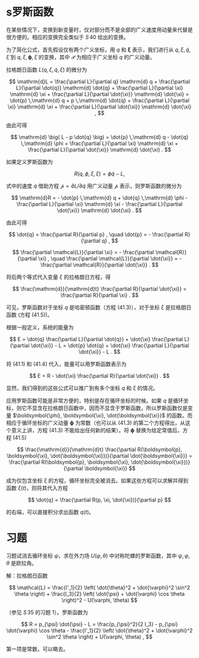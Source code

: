 # s罗斯函数

在某些情况下，变换到新变量时，仅对部分而不是全部的广义速度用动量来代替是很方便的。相应的变换完全类似于 $S\,40$ 给出的变换。

为了简化公式，首先假设仅有两个广义坐标，用 $q$ 和 $\boldsymbol{\xi}$ 表示，我们进行从 $q, \xi, \dot{q}, \dot{\xi}$ 到 $q, \xi, \boldsymbol{\phi}, \dot{\xi}$ 的变换，其中 $\boldsymbol{\mathscr{P}}$ 为相应于广义坐标 $q$ 的广义动量。

拉格朗日函数 $L(q, \xi, \dot{q}, \dot{\xi})$ 的微分为

$$
\mathrm{d}L = \frac{\partial L}{\partial q} \mathrm{d} q + \frac{\partial L}{\partial \dot{q}} \mathrm{d} \dot{q} + \frac{\partial L}{\partial \xi} \mathrm{d} \xi + \frac{\partial L}{\partial \dot{\xi}} \mathrm{d} \dot{\xi} = \dot{p} \,\mathrm{d} q + p \,\mathrm{d} \dot{q} + \frac{\partial L}{\partial \xi} \mathrm{d} \xi + \frac{\partial L}{\partial \dot{\xi}} \mathrm{d} \dot{\xi} ,
$$

由此可得

$$
\mathrm{d} \big( L - p \dot{q} \big) = \dot{p} \,\mathrm{d} q - \dot{q} \,\mathrm{d} \phi + \frac{\partial L}{\partial \xi} \mathrm{d} \xi + \frac{\partial L}{\partial \dot{\xi}} \mathrm{d} \dot{\xi} .
$$

如果定义罗斯函数为

$$
R(q, \phi, \xi, \dot{\xi}) = \phi \dot{q} - L ,
$$

式中的速度 $\dot{q}$ 借助方程 $\mathscr{p} = \partial L / \partial \dot{q}$ 用广义动量 $\mathscr{p}$ 表示，则罗斯函数的微分为

$$
\mathrm{d}R = - \dot{p} \,\mathrm{d} q + \dot{q} \,\mathrm{d} \phi - \frac{\partial L}{\partial \xi} \mathrm{d} \xi - \frac{\partial L}{\partial \dot{\xi}} \mathrm{d} \dot{\xi} .
$$

由此可得

$$
\dot{q} = \frac{\partial R}{\partial p} , \quad \dot{p} = - \frac{\partial R}{\partial q} ,
$$

$$
\frac{\partial \mathcal{L}}{\partial \xi} = - \frac{\partial \mathcal{R}}{\partial \xi} , \quad \frac{\partial \mathcal{L}}{\partial \dot{\xi}} = - \frac{\partial \mathcal{R}}{\partial \dot{\xi}} .
$$

将后两个等式代入变量 $\xi$ 的拉格朗日方程，得

$$
\frac{\mathrm{d}}{\mathrm{d}t} \frac{\partial R}{\partial \dot{\xi}} = \frac{\partial R}{\partial \xi} .
$$

可见，罗斯函数对于坐标 $q$ 是哈密顿函数（方程 (41.3)），对于坐标 $\xi$ 是拉格朗日函数 (方程 (41.5))。

根据一般定义，系统的能量为

$$
E = \dot{q} \frac{\partial L}{\partial \dot{q}} + \dot{\xi} \frac{\partial L}{\partial \dot{\xi}} - L = \dot{p} \dot{q} + \dot{\xi} \frac{\partial L}{\partial \dot{\xi}} - L .
$$

将 (41.1) 和 (41.4) 代入，能量可以用罗斯函数表示为

$$
E = R - \dot{\xi} \frac{\partial R}{\partial \dot{\xi}} .
$$

显然，我们得到的这些公式可以推广到有多个坐标 $q$ 和 $\xi$ 的情况。

应用罗斯函数可能是非常方便的，特别是存在循环坐标的时候。如果 $q$ 是循环坐标，则它不显含在拉格朗日函数中，因而不显含于罗斯函数，所以罗斯函数仅是变量 $\boldsymbol{\phi}, \boldsymbol{\xi}, \dot{\boldsymbol{\xi}}$ 的函数。而相应于循环坐标的广义动量 $\boldsymbol{\phi}$ 为常数（也可以从 (41.3) 的第二个方程得出，从这个意义上讲，方程 (41.3) 不能给出任何新的结果）。将 $\boldsymbol{\phi}$ 替换为给定常值后，方程 (41.5)

$$
\frac{\mathrm{d}}{\mathrm{d}t} \frac{\partial R(\boldsymbol{p}, \boldsymbol{\xi}, \dot{\boldsymbol{\xi}})}{\partial \dot{\boldsymbol{\xi}}} = \frac{\partial R(\boldsymbol{p}, \boldsymbol{\xi}, \dot{\boldsymbol{\xi}})}{\partial \boldsymbol{\xi}}
$$

成为仅包含坐标 $\xi$ 的方程，循环坐标完全被消去。如果这些方程可以求解并得到函数 $\xi(t)$，则将其代入方程

$$
\dot{q} = \frac{\partial R(p, \xi, \dot{\xi})}{\partial p}
$$

的右端，可以直接积分求出函数 $q(t)$。

# 习题

习题试消去循环坐标 $\psi$，求在外力场 $U(\varphi, \theta)$ 中对称陀螺的罗斯函数，其中 $\psi, \varphi, \theta$ 是欧拉角。

解：拉格朗日函数

$$
\mathcal{L} = \frac{I'_1}{2} \left( \dot{\theta}^2 + \dot{\varphi}^2 \sin^2 \theta \right) + \frac{I_3}{2} \left( \dot{\psi} + \dot{\varphi} \cos \theta \right)^2 - U(\varphi, \theta)
$$

（参见 $S\,35$ 的习题 1）。罗斯函数为

$$
R = p_{\psi} \dot{\psi} - L = \frac{p_{\psi}^2}{2 I_3} - p_{\psi} \dot{\varphi} \cos \theta - \frac{I'_1}{2} \left( \dot{\theta}^2 + \dot{\varphi}^2 \sin^2 \theta \right) + U(\varphi, \theta) ,
$$

第一项是常数，可以略去。
